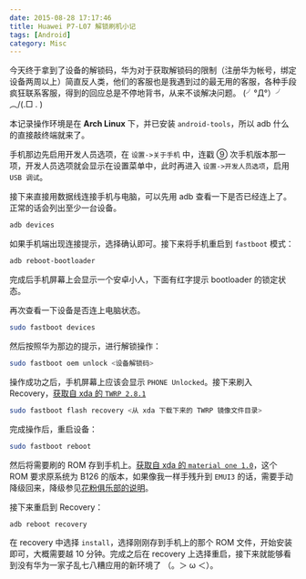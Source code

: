 ```yaml
---
date: 2015-08-28 17:17:46
title: Huawei P7-L07 解锁刷机小记
tags: [Android]
category: Misc
---
```


今天终于拿到了设备的解锁码，华为对于获取解锁码的限制（注册华为帐号，绑定设备两周以上）简直反人类，他们的客服也是我遇到过的最无用的客服，各种手段疯狂联系客服，得到的回应总是不停地背书，从来不谈解决问题。 (╯°Д°）╯︵/(.□ . )

本记录操作环境是在 **Arch Linux** 下，并已安装 `android-tools`，所以 adb 什么的直接敲终端就来了。

手机那边先启用开发人员选项，在 `设置->关于手机` 中，连戳 ⑨ 次手机版本那一项，开发人员选项就会显示在设置菜单中，此时再进入 `设置->开发人员选项`，启用 `USB 调试`。

接下来直接用数据线连接手机与电脑，可以先用 adb 查看一下是否已经连上了。正常的话会列出至少一台设备。

```bash
adb devices
```

如果手机端出现连接提示，选择确认即可。接下来将手机重启到 `fastboot` 模式：

```bash
adb reboot-bootloader
```

完成后手机屏幕上会显示一个安卓小人，下面有红字提示 bootloader 的锁定状态。

再次查看一下设备是否连上电脑状态。

```bash
sudo fastboot devices
```

然后按照华为那边的提示，进行解锁操作：

```bash
sudo fastboot oem unlock <设备解锁码>
```

操作成功之后，手机屏幕上应该会显示 `PHONE Unlocked`。接下来刷入 Recovery，[获取自 xda 的 `TWRP 2.8.1`](http://forum.xda-developers.com/ascend-p7/development/recovery-t2811965)

```bash
sudo fastboot flash recovery <从 xda 下载下来的 TWRP 镜像文件目录>
```

完成操作后，重启设备：

```bash
sudo fastboot reboot
```

然后将需要刷的 ROM 存到手机上。[获取自 xda 的 `material one 1.0`](http://forum.xda-developers.com/ascend-p7/development/rom-material-one-1-0-4-4-2-b126-t3054529)，这个 ROM 要求原系统为 B126 的版本，如果像我一样手残升到 `EMUI3` 的话，需要手动降级回来，降级参见[花粉俱乐部的说明](http://club.huawei.com/thread-4826736-1-1.html)。

接下来重启到 Recovery：

```bash
adb reboot recovery
```

在 recovery 中选择 `install`，选择刚刚存到手机上的那个 ROM 文件，开始安装即可，大概需要越 10 分钟。完成之后在 recovery 上选择重启，接下来就能够看到没有华为一家子乱七八糟应用的新环境了 （。＞ ω ＜）。
